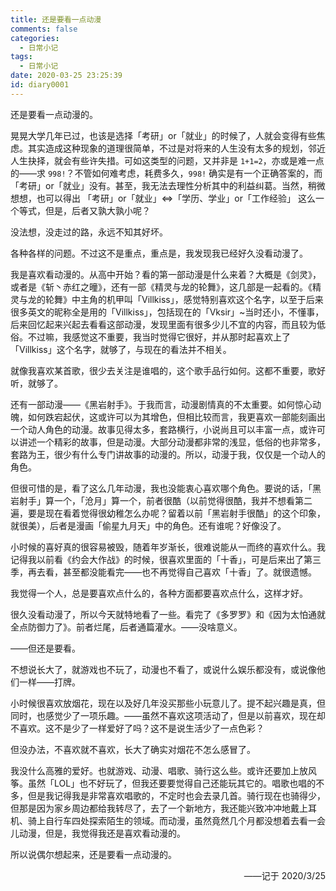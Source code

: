 ```yaml
---
title: 还是要看一点动漫
comments: false
categories:
  - 日常小记
tags:
  - 日常小记
date: 2020-03-25 23:25:39
id: diary0001
---
```




还是要看一点动漫的。

晃晃大学几年已过，也该是选择「考研」or「就业」的时候了，人就会变得有些焦虑。其实造成这种现象的道理很简单，不过是对将来的人生没有太多的规划，邻近人生抉择，就会有些许失措。可如这类型的问题，又并非是 `1+1=2`，亦或是难一点的——求 `998!`？不管如何难考虑，耗费多久，`998!` 确实是有一个正确答案的，而「考研」or「就业」没有。甚至，我无法去理性分析其中的利益纠葛。当然，稍微想想，也可以得出 「考研」or「就业」<=>「学历、学业」or「工作经验」 这么一个等式，但是，后者又孰大孰小呢？

没法想，没走过的路，永远不知其好坏。

各种各样的问题。不过这不是重点，重点是，我发现我已经好久没看动漫了。

<!-- more -->

我是喜欢看动漫的。从高中开始？看的第一部动漫是什么来着？大概是《剑灵》，或者是《斩丶赤红之曈》，还有一部《精灵与龙的轮舞》，这几部是一起看的。《精灵与龙的轮舞》中主角的机甲叫「Villkiss」，感觉特别喜欢这个名字，以至于后来很多英文的昵称全是用的「Villkiss」，包括现在的「Vksir」~当时还小，不懂事，后来回忆起来兴起去看看这部动漫，发现里面有很多少儿不宜的内容，而且较为低俗。不过嘛，我感觉这不重要，我当时觉得它很好，并从那时起喜欢上了「Villkiss」这个名字，就够了，与现在的看法并不相关。

就像我喜欢某首歌，很少去关注是谁唱的，这个歌手品行如何。这都不重要，歌好听，就够了。

还有一部动漫——《黑岩射手》。于我而言，动漫剧情真的不太重要。如何惊心动魄，如何跌宕起伏，这或许可以为其增色，但相比较而言，我更喜欢一部能刻画出一个动人角色的动漫。故事见得太多，套路横行，小说尚且可以丰富一点，或许可以讲述一个精彩的故事，但是动漫。大部分动漫都非常的浅显，低俗的也非常多，套路为王，很少有什么专门讲故事的动漫的。所以，动漫于我，仅仅是一个动人的角色。

但很可惜的是，看了这么几年动漫，我也没能衷心喜欢哪个角色。要说的话，「黑岩射手」算一个，「沧月」算一个，前者很酷（以前觉得很酷，我并不想看第二遍，要是现在看着觉得很幼稚怎么办呢？留着以前「黑岩射手很酷」的这个印象，就很美），后者是漫画「偷星九月天」中的角色。还有谁呢？好像没了。

小时候的喜好真的很容易被毁，随着年岁渐长，很难说能从一而终的喜欢什么。我记得我以前看《约会大作战》的时候，很喜欢里面的「十香」，可是后来出了第三季，再去看，甚至都没能看完——也不再觉得自己喜欢「十香」了。就很遗憾。

我觉得一个人，总是要喜欢点什么的，各种方面都要喜欢点什么，这样才好。

很久没看动漫了，所以今天就特地看了一些。看完了《多罗罗》和《因为太怕通就全点防御力了》。前者烂尾，后者通篇灌水。——没啥意义。

——但还是要看。

不想说长大了，就游戏也不玩了，动漫也不看了，或说什么娱乐都没有，或说像他们一样——打牌。

小时候很喜欢放烟花，现在以及好几年没买那些小玩意儿了。提不起兴趣是真，但同时，也感觉少了一项乐趣。——虽然不喜欢这项活动了，但是以前喜欢，现在却不喜欢。这不是少了一样爱好了吗？这不是说生活少了一点色彩？

但没办法，不喜欢就不喜欢，长大了确实对烟花不怎么感冒了。

我没什么高雅的爱好。也就游戏、动漫、唱歌、骑行这么些。或许还要加上放风筝。虽然「LOL」也不好玩了，但我还要要觉得自己还能玩其它的。唱歌也唱的不多，但是我记得我是非常喜欢唱歌的，不定时也会去录几首。骑行现在也骑得少，但那是因为家乡周边都给我转尽了，去了一个新地方，我还能兴致冲冲地戴上耳机、骑上自行车四处探索陌生的领域。而动漫，虽然竟然几个月都没想着去看一会儿动漫，但是，我觉得我还是喜欢看动漫的。

所以说偶尔想起来，还是要看一点动漫的。

<div style="text-align: right;">——记于 2020/3/25</div>